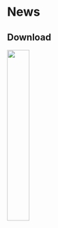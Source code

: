 # News

## Download 
<a href="https://github.com/Sagarbisht509/News/releases/tag/V1/News.apk"> 
  <img src="https://user-images.githubusercontent.com/81458873/114413763-e6561680-9bcb-11eb-9d41-64c9d1414c90.png" width="32%" /> </a>
